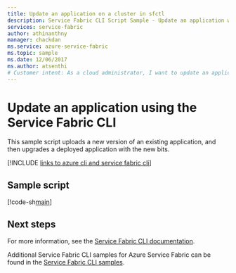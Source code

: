 ```yaml
---
title: Update an application on a cluster in sfctl
description: Service Fabric CLI Script Sample - Update an application with a new version. This example also upgrades a deployed application with the new bits.
services: service-fabric
author: athinanthny
manager: chackdan
ms.service: azure-service-fabric
ms.topic: sample
ms.date: 12/06/2017
ms.author: atsenthi
# Customer intent: As a cloud administrator, I want to update an application on a cluster using a CLI script, so that I can efficiently deploy new versions and ensure my applications are up to date.
---
```


# Update an application using the Service Fabric CLI

This sample script uploads a new version of an existing application, and then upgrades a deployed application with the new bits.

[!INCLUDE [links to azure cli and service fabric cli](../includes/service-fabric-sfctl.md)]

## Sample script

[!code-sh[main](../../../cli_scripts/service-fabric/upgrade-application/upgrade-application.sh "Upload and update an application on a Service Fabric cluster")]

## Next steps

For more information, see the [Service Fabric CLI documentation](../service-fabric-cli.md).

Additional Service Fabric CLI samples for Azure Service Fabric can be found in the [Service Fabric CLI samples](../samples-cli.md).
